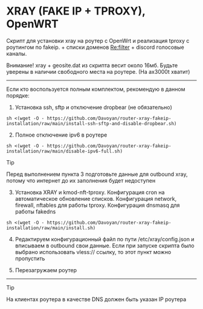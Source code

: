# XRAY (FAKE IP + TPROXY), OpenWRT

Скрипт для установки xray на роутер с OpenWrt и реализация tproxy с роутингом по fakeip. + списки доменов [Re:filter](https://github.com/1andrevich/Re-filter-lists) + discord голосовые каналы.


Внимание! xray + geosite.dat из скрипта весит около 16мб. Будьте уверены в наличии свободного места на роутере. (На ax3000t хватит)

---
Если кто воспользуется полным комплектом, рекомендую в данном порядке:

1. Установка ssh, sftp и отключение dropbear (не обязательно) 
```
sh <(wget -O - https://github.com/Davoyan/router-xray-fakeip-installation/raw/main/install-ssh-sftp-and-disable-dropbear.sh)
```

2. Полное отключение ipv6 в роутере 
```
sh <(wget -O - https://github.com/Davoyan/router-xray-fakeip-installation/raw/main/disable-ipv6-full.sh)
```


> [!TIP]
> Перед выполнением пункта 3 подготовьте данные для outbound xray, потому что интернет до их заполнения будет недоступен

3. Установка XRAY и kmod-nft-tproxy. Конфигурация cron на автоматическое обновление списков. Конфигурация network, firewall, nftables для работы tproxy. Конфигурация dnsmasq для работы fakedns
```
sh <(wget -O - https://github.com/Davoyan/router-xray-fakeip-installation/raw/main/install.sh)
```

4. Редактируем конфигурационный файл по пути /etc/xray/config.json и вписываем в outbound свои данные. Если при запуске скрипта было выбрано использовать vless:// ссылку, то этот пункт можно пропустить

5. Перезагружаем роутер 

---
> [!TIP]
> На клиентах роутера в качестве DNS должен быть указан IP роутера
